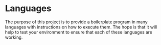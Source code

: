 # Languages
The purpose of this project is to provide a boilerplate program in many languages with instructions on how to execute them. The hope is that it will help to test your environment to ensure that each of these languages are working.
